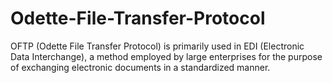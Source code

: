 # Odette-File-Transfer-Protocol
OFTP (Odette File Transfer Protocol) is primarily used in EDI (Electronic Data Interchange), a method employed by large enterprises for the purpose of exchanging electronic documents in a standardized manner.
